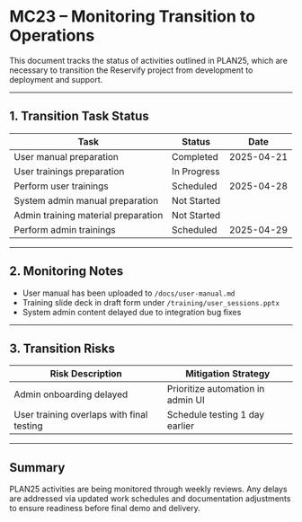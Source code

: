 # MC23 – Monitoring Transition to Operations

This document tracks the status of activities outlined in PLAN25, which are necessary to transition the Reservify project from development to deployment and support.

---

## 1. Transition Task Status

| Task                               | Status     | Date       |
|------------------------------------|------------|------------|
| User manual preparation            | Completed  | 2025-04-21 |
| User trainings preparation         | In Progress|            |
| Perform user trainings             | Scheduled  | 2025-04-28 |
| System admin manual preparation    | Not Started|            |
| Admin training material preparation| Not Started|            |
| Perform admin trainings            | Scheduled  | 2025-04-29 |

---

## 2. Monitoring Notes

- User manual has been uploaded to `/docs/user-manual.md`
- Training slide deck in draft form under `/training/user_sessions.pptx`
- System admin content delayed due to integration bug fixes

---

## 3. Transition Risks

| Risk Description                             | Mitigation Strategy              |
|----------------------------------------------|----------------------------------|
| Admin onboarding delayed                     | Prioritize automation in admin UI|
| User training overlaps with final testing     | Schedule testing 1 day earlier   |

---

## Summary

PLAN25 activities are being monitored through weekly reviews. Any delays are addressed via updated work schedules and documentation adjustments to ensure readiness before final demo and delivery.
